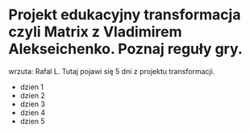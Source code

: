 # Projekt edukacyjny transformacja czyli Matrix z Vladimirem Alekseichenko. Poznaj reguły gry.
wrzuta: Rafal L.
Tutaj pojawi się 5 dni z projektu transformacji.
- dzien 1
- dzien 2
- dzien 3
- dzien 4
- dzien 5
